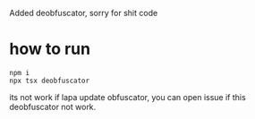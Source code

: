Added deobfuscator, sorry for shit code

# how to run

`npm i`  
`npx tsx deobfuscator`  


its not work if lapa update obfuscator, you can open issue if this deobfuscator not work.
